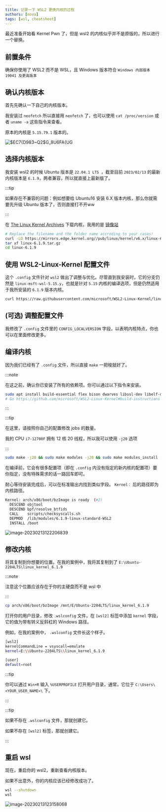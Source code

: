 ```yaml
---
title: 记录一下 WSL2 更换内核的过程
authors: [nova]
tags: [wsl, cheatsheet]
---
```


最近准备开始看 Kernel Pwn 了，但是 wsl2 的内核似乎并不是原版的，所以进行一个替换。

<!--truncate-->



## 前置条件

确保你使用了 WSL2 而不是 WSL，且 Windows 版本符合 `Windows 内部版本 19041 及更高版本`



## 确认内核版本

首先先确认一下自己的内核版本。

我安装过 `neofetch` 所以直接用 `neofetch` 了，也可以使用 `cat /proc/version` 或者 `uname -a` 这些指令来查看。



原本的内核是 `5.15.79.1` 版本的。

![$EC7{D983~Q2$G_8U6FA{UG](https://cdn.novanoir.moe/img/$EC7{D983~Q2$G_8U6FA{UG.png)



## 选择内核版本

我安装 wsl2 的时候 Ubuntu 版本是 `22.04.1 LTS `，截至目前 `2023/02/13` 的最新内核版本是 `6.1.9`，两者兼容，所以就直接上最新版了。

:::tip

如果存在不兼容的问题：例如想要给 Ubuntu16 安装 6.X 版本内核，那么你就需要先升级 Ubuntu 版本了，否则直接打不开ww

:::

在 [The Linux Kernel Archives](https://www.kernel.org/) 下载内核，我用的是 [镜像站](https://mirrors.edge.kernel.org/pub/linux/kernel/)

```bash
# Replace the filename and the folder name accroding to your cases!
curl -LO https://mirrors.edge.kernel.org//pub/linux/kernel/v6.x/linux-6.1.9.tar.gz
tar xf linux-6.1.9.tar.gz
cd linux-6.1.9
```



## 使用 WSL2-Linux-Kernel 配置文件

这个 `.config` 文件针对 `wsl2` 做出了调整与优化。尽管直到我安装时，它的分支仍然是 `linux-msft-wsl-5.15.y`，也就是针对 `5.15` 内核的编译选项，但是仍然适用于我所安装的 `6.1.9` 版本内核。

```bash
curl https://raw.githubusercontent.com/microsoft/WSL2-Linux-Kernel/linux-msft-wsl-5.15.y/Microsoft/config-wsl >> .config
```



## (可选) 调整配置文件

我修改了 `.config` 文件里的 `CONFIG_LOCALVERSION` 字段，以表明内核特点，你也可以在里面修改更多。

## 编译内核

因为我们已经有了 `.config` 文件，所以直接 `make` 一把梭就好了。

:::note

在这之前，确认你已安装了所有的依赖项。你可以通过以下指令来安装。

```bash
sudo apt install build-essential flex bison dwarves libssl-dev libelf-dev
# Go https://github.com/microsoft/WSL2-Linux-Kernel#build-instructions to see the latest build dependencies
```

:::

:::tip

在这里，请按照你自己的配置修改 jobs 的数量。



我的 CPU `i7-12700F` 拥有 12 核 20 线程，所以我可以使用 `-j20` 选项

:::

```bash
sudo make -j20 && sudo make modules -j20 && sudo make modules_install -j20 && sudo make install -j20
```

在编译前，它会有很多配置项（即在 `.config` 内没有指定的新内核的配置项）要你指定，没有特殊需求的话一路回车即可。



耐心等待安装完成后，可以在标准输出内找到类似字段。 `Kernel：` 后的路径即为内核路径。

```bash
Kernel: arch/x86/boot/bzImage is ready  (#2)
  DESCEND objtool
  DESCEND bpf/resolve_btfids
  CALL    scripts/checksyscalls.sh
  DEPMOD  /lib/modules/6.1.9-linux-standard-WSL2
  INSTALL /boot
```

![image-20230213122206839](https://cdn.novanoir.moe/img/image-20230213122206839.png)



## 修改内核

将其复制到你想要的位置。在我的案例中，我将其复制到了 `E:\Ubuntu-2204LTS\linux_kernel_6.1.9`

:::note

注意这个位置应该存在于你的主硬盘而不是 wsl 中

:::

```bash
cp arch/x86/boot/bzImage /mnt/E/Ubuntu-2204LTS/linux_kernel_6.1.9
```

打开你的用户目录，修改 `.wslconfig` 文件，在 `[wsl2]` 标签中添加 `kernel` 字段，它的值为带有转义反斜杠的 Windows 路径。

例如，在我的案例中， `.wslconfig` 文件长这个样子。

```bash
[wsl2]
kernelCommandLine = vsyscall=emulate
kernel=E:\\Ubuntu-2204LTS\\linux_kernel_6.1.9

[user]
default=root
```



:::tip

你可以通过 `Win+R` 输入 `%USERPROFILE` 打开用户目录，通常，它位于 `C:\Users\<YOUR_USER_NAME>\` 下。

:::

:::tip

如果不存在 `.wslconfig` 文件，那就创建它。



如果不存在 `[wsl2]` 标签，那就创建它。

:::



## 重启 wsl

现在，重启你的 wsl2，重新查看内核版本。

如果不出意外，你的内核应该已经修改成功了。

```bash
wsl --shutdown
wsl
```

![image-20230213123158068](https://cdn.novanoir.moe/img/image-20230213123158068.png)